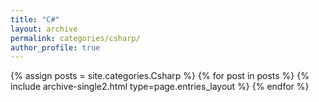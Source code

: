 ```yaml
---
title: "C#"
layout: archive
permalink: categories/csharp/
author_profile: true
---
```


{% assign posts = site.categories.Csharp %}
{% for post in posts %} {% include archive-single2.html type=page.entries_layout %} {% endfor %}